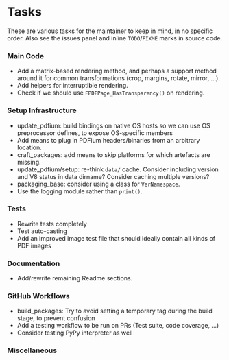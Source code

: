 <!-- SPDX-FileCopyrightText: 2023 geisserml <geisserml@gmail.com> -->
<!-- SPDX-License-Identifier: CC-BY-4.0 -->

# Tasks

These are various tasks for the maintainer to keep in mind, in no specific order.
Also see the issues panel and inline `TODO`/`FIXME` marks in source code.

### Main Code
* Add a matrix-based rendering method, and perhaps a support method around it for common transformations (crop, margins, rotate, mirror, ...).
* Add helpers for interruptible rendering.
* Check if we should use `FPDFPage_HasTransparency()` on rendering.

### Setup Infrastructure
* update_pdfium: build bindings on native OS hosts so we can use OS preprocessor defines, to expose OS-specific members
* Add means to plug in PDFium headers/binaries from an arbitrary location.
* craft_packages: add means to skip platforms for which artefacts are missing.
* update_pdfium/setup: re-think `data/` cache. Consider including version and V8 status in data dirname? Consider caching multiple versions?
* packaging_base: consider using a class for `VerNamespace`.
* Use the logging module rather than `print()`.

### Tests
* Rewrite tests completely
* Test auto-casting
* Add an improved image test file that should ideally contain all kinds of PDF images

### Documentation
* Add/rewrite remaining Readme sections.

### GitHub Workflows
* build_packages: Try to avoid setting a temporary tag during the build stage, to prevent confusion
* Add a testing workflow to be run on PRs (Test suite, code coverage, ...)
* Consider testing PyPy interpreter as well

### Miscellaneous
